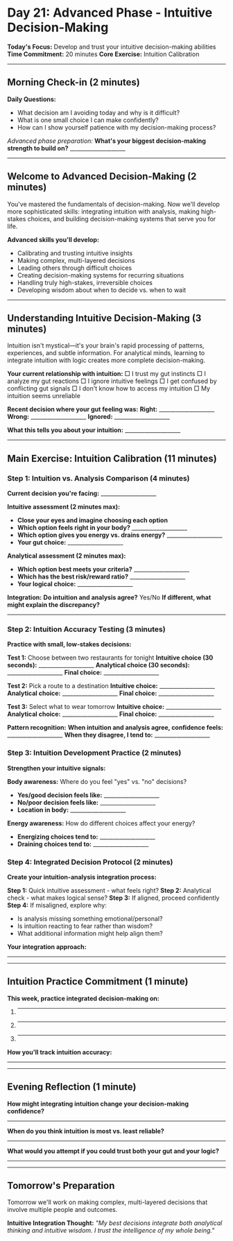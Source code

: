 # Day 21: Advanced Phase - Intuitive Decision-Making

**Today's Focus:** Develop and trust your intuitive decision-making abilities
**Time Commitment:** 20 minutes
**Core Exercise:** Intuition Calibration

---

## Morning Check-in (2 minutes)

**Daily Questions:**
- What decision am I avoiding today and why is it difficult?
- What is one small choice I can make confidently?
- How can I show yourself patience with my decision-making process?

*Advanced phase preparation:*
**What's your biggest decision-making strength to build on?** ____________________

---

## Welcome to Advanced Decision-Making (2 minutes)

You've mastered the fundamentals of decision-making. Now we'll develop more sophisticated skills: integrating intuition with analysis, making high-stakes choices, and building decision-making systems that serve you for life.

**Advanced skills you'll develop:**
- Calibrating and trusting intuitive insights
- Making complex, multi-layered decisions
- Leading others through difficult choices
- Creating decision-making systems for recurring situations
- Handling truly high-stakes, irreversible choices
- Developing wisdom about when to decide vs. when to wait

---

## Understanding Intuitive Decision-Making (3 minutes)

Intuition isn't mystical—it's your brain's rapid processing of patterns, experiences, and subtle information. For analytical minds, learning to integrate intuition with logic creates more complete decision-making.

**Your current relationship with intuition:**
□ I trust my gut instincts
□ I analyze my gut reactions
□ I ignore intuitive feelings
□ I get confused by conflicting gut signals
□ I don't know how to access my intuition
□ My intuition seems unreliable

**Recent decision where your gut feeling was:**
**Right:** ____________________
**Wrong:** ____________________
**Ignored:** ____________________

**What this tells you about your intuition:** ____________________

---

## Main Exercise: Intuition Calibration (11 minutes)

### Step 1: Intuition vs. Analysis Comparison (4 minutes)

**Current decision you're facing:** ____________________

**Intuitive assessment (2 minutes max):**
- **Close your eyes and imagine choosing each option**
- **Which option feels right in your body?** ____________________
- **Which option gives you energy vs. drains energy?** ____________________
- **Your gut choice:** ____________________

**Analytical assessment (2 minutes max):**
- **Which option best meets your criteria?** ____________________
- **Which has the best risk/reward ratio?** ____________________
- **Your logical choice:** ____________________

**Integration:**
**Do intuition and analysis agree?** Yes/No
**If different, what might explain the discrepancy?**
____________________

### Step 2: Intuition Accuracy Testing (3 minutes)

**Practice with small, low-stakes decisions:**

**Test 1:** Choose between two restaurants for tonight
**Intuitive choice (30 seconds):** ____________________
**Analytical choice (30 seconds):** ____________________
**Final choice:** ____________________

**Test 2:** Pick a route to a destination
**Intuitive choice:** ____________________
**Analytical choice:** ____________________
**Final choice:** ____________________

**Test 3:** Select what to wear tomorrow
**Intuitive choice:** ____________________
**Analytical choice:** ____________________
**Final choice:** ____________________

**Pattern recognition:**
**When intuition and analysis agree, confidence feels:** ____________________
**When they disagree, I tend to:** ____________________

### Step 3: Intuition Development Practice (2 minutes)

**Strengthen your intuitive signals:**

**Body awareness:** Where do you feel "yes" vs. "no" decisions?
- **Yes/good decision feels like:** ____________________
- **No/poor decision feels like:** ____________________
- **Location in body:** ____________________

**Energy awareness:** How do different choices affect your energy?
- **Energizing choices tend to:** ____________________
- **Draining choices tend to:** ____________________

### Step 4: Integrated Decision Protocol (2 minutes)

**Create your intuition-analysis integration process:**

**Step 1:** Quick intuitive assessment - what feels right?
**Step 2:** Analytical check - what makes logical sense?
**Step 3:** If aligned, proceed confidently
**Step 4:** If misaligned, explore why:
- Is analysis missing something emotional/personal?
- Is intuition reacting to fear rather than wisdom?
- What additional information might help align them?

**Your integration approach:**
____________________

---

## Intuition Practice Commitment (1 minute)

**This week, practice integrated decision-making on:**
1. ____________________
2. ____________________
3. ____________________

**How you'll track intuition accuracy:**
____________________

---

## Evening Reflection (1 minute)

**How might integrating intuition change your decision-making confidence?**
____________________

**When do you think intuition is most vs. least reliable?**
____________________

**What would you attempt if you could trust both your gut and your logic?**
____________________

---

## Tomorrow's Preparation
Tomorrow we'll work on making complex, multi-layered decisions that involve multiple people and outcomes.

**Intuitive Integration Thought:**
*"My best decisions integrate both analytical thinking and intuitive wisdom. I trust the intelligence of my whole being."*